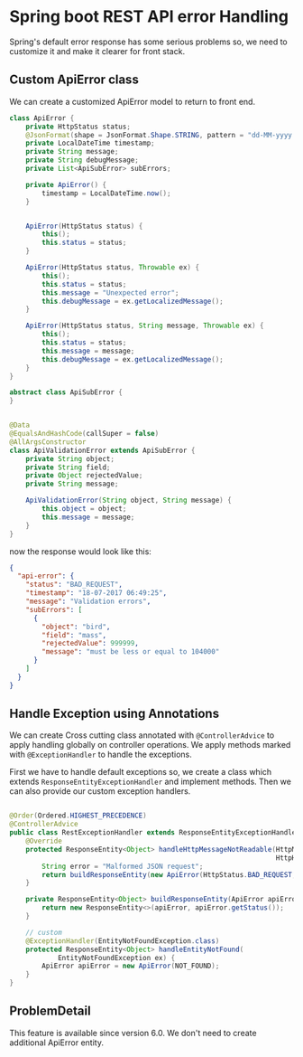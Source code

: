 # Spring boot REST API error Handling

Spring's default error response has some serious problems so, we need to customize it and make it clearer for front
stack.

## Custom ApiError class

We can create a customized ApiError model to return to front end.

```java
class ApiError {
    private HttpStatus status;
    @JsonFormat(shape = JsonFormat.Shape.STRING, pattern = "dd-MM-yyyy hh:mm:ss")
    private LocalDateTime timestamp;
    private String message;
    private String debugMessage;
    private List<ApiSubError> subErrors;

    private ApiError() {
        timestamp = LocalDateTime.now();
    }


    ApiError(HttpStatus status) {
        this();
        this.status = status;
    }

    ApiError(HttpStatus status, Throwable ex) {
        this();
        this.status = status;
        this.message = "Unexpected error";
        this.debugMessage = ex.getLocalizedMessage();
    }

    ApiError(HttpStatus status, String message, Throwable ex) {
        this();
        this.status = status;
        this.message = message;
        this.debugMessage = ex.getLocalizedMessage();
    }
}
```

```java
abstract class ApiSubError {
}
```

```java

@Data
@EqualsAndHashCode(callSuper = false)
@AllArgsConstructor
class ApiValidationError extends ApiSubError {
    private String object;
    private String field;
    private Object rejectedValue;
    private String message;

    ApiValidationError(String object, String message) {
        this.object = object;
        this.message = message;
    }
}
```

now the response would look like this:

```json
{
  "api-error": {
    "status": "BAD_REQUEST",
    "timestamp": "18-07-2017 06:49:25",
    "message": "Validation errors",
    "subErrors": [
      {
        "object": "bird",
        "field": "mass",
        "rejectedValue": 999999,
        "message": "must be less or equal to 104000"
      }
    ]
  }
}
```

## Handle Exception using Annotations

We can create Cross cutting class annotated with `@ControllerAdvice` to apply handling globally on controller
operations. We apply methods marked with `@ExceptionHandler` to handle the exceptions.

First we have to handle default exceptions so, we create a class which extends `ResponseEntityExceptionHandler` and
implement methods. Then we can also provide our custom exception handlers.

```java

@Order(Ordered.HIGHEST_PRECEDENCE)
@ControllerAdvice
public class RestExceptionHandler extends ResponseEntityExceptionHandler {
    @Override
    protected ResponseEntity<Object> handleHttpMessageNotReadable(HttpMessageNotReadableException ex,
                                                                  HttpHeaders headers, HttpStatus status, WebRequest request) {
        String error = "Malformed JSON request";
        return buildResponseEntity(new ApiError(HttpStatus.BAD_REQUEST, error, ex));
    }

    private ResponseEntity<Object> buildResponseEntity(ApiError apiError) {
        return new ResponseEntity<>(apiError, apiError.getStatus());
    }

    // custom
    @ExceptionHandler(EntityNotFoundException.class)
    protected ResponseEntity<Object> handleEntityNotFound(
            EntityNotFoundException ex) {
        ApiError apiError = new ApiError(NOT_FOUND);
    }
}
```

## ProblemDetail

This feature is available since version 6.0. We don't need to create additional ApiError entity.

